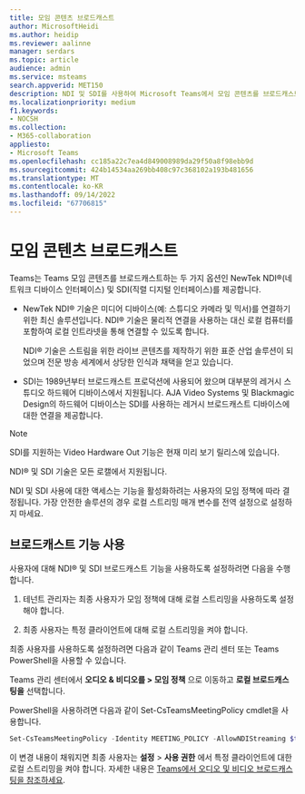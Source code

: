 ```yaml
---
title: 모임 콘텐츠 브로드캐스트
author: MicrosoftHeidi
ms.author: heidip
ms.reviewer: aalinne
manager: serdars
ms.topic: article
audience: admin
ms.service: msteams
search.appverid: MET150
description: NDI 및 SDI를 사용하여 Microsoft Teams에서 모임 콘텐츠를 브로드캐스트하는 방법을 알아봅니다.
ms.localizationpriority: medium
f1.keywords:
- NOCSH
ms.collection:
- M365-collaboration
appliesto:
- Microsoft Teams
ms.openlocfilehash: cc185a22c7ea4d849008989da29f50a8f98ebb9d
ms.sourcegitcommit: 424b14534aa269bb408c97c368102a193b481656
ms.translationtype: MT
ms.contentlocale: ko-KR
ms.lasthandoff: 09/14/2022
ms.locfileid: "67706815"
---
```

# <a name="broadcast-meeting-content"></a>모임 콘텐츠 브로드캐스트 



Teams는 Teams 모임 콘텐츠를 브로드캐스트하는 두 가지 옵션인 NewTek NDI®(네트워크 디바이스 인터페이스) 및 SDI(직렬 디지털 인터페이스)를 제공합니다.

- NewTek NDI® 기술은 미디어 디바이스(예: 스튜디오 카메라 및 믹서)를 연결하기 위한 최신 솔루션입니다. NDI® 기술은 물리적 연결을 사용하는 대신 로컬 컴퓨터를 포함하여 로컬 인트라넷을 통해 연결할 수 있도록 합니다.

  NDI® 기술은 스트림을 위한 라이브 콘텐츠를 제작하기 위한 표준 산업 솔루션이 되었으며 전문 방송 세계에서 상당한 인식과 채택을 얻고 있습니다.

- SDI는 1989년부터 브로드캐스트 프로덕션에 사용되어 왔으며 대부분의 레거시 스튜디오 하드웨어 디바이스에서 지원됩니다. AJA Video Systems 및 Blackmagic Design의 하드웨어 디바이스는 SDI를 사용하는 레거시 브로드캐스트 디바이스에 대한 연결을 제공합니다.

> [!NOTE]
> SDI를 지원하는 Video Hardware Out 기능은 현재 미리 보기 릴리스에 있습니다.

NDI® 및 SDI 기술은 모든 로캘에서 지원됩니다.

NDI 및 SDI 사용에 대한 액세스는 기능을 활성화하려는 사용자의 모임 정책에 따라 결정됩니다. 가장 안전한 솔루션의 경우 로컬 스트리밍 매개 변수를 전역 설정으로 설정하지 마세요.


## <a name="enable-broadcast-features"></a>브로드캐스트 기능 사용

사용자에 대해 NDI® 및 SDI 브로드캐스트 기능을 사용하도록 설정하려면 다음을 수행합니다.

1. 테넌트 관리자는 최종 사용자가 모임 정책에 대해 로컬 스트리밍을 사용하도록 설정해야 합니다. 

2. 최종 사용자는 특정 클라이언트에 대해 로컬 스트리밍을 켜야 합니다.


최종 사용자를 사용하도록 설정하려면 다음과 같이 Teams 관리 센터 또는 Teams PowerShell을 사용할 수 있습니다.

Teams 관리 센터에서 **오디오 & 비디오를 > 모임 정책** 으로 이동하고 **로컬 브로드캐스팅을** 선택합니다.

PowerShell을 사용하려면 다음과 같이 Set-CsTeamsMeetingPolicy cmdlet을 사용합니다.

```PowerShell
Set-CsTeamsMeetingPolicy -Identity MEETING_POLICY -AllowNDIStreaming $true
```

이 변경 내용이 채워지면 최종 사용자는 **설정** > **사용 권한** 에서 특정 클라이언트에 대한 로컬 스트리밍을 켜야 합니다. 자세한 내용은 [Teams에서 오디오 및 비디오 브로드캐스팅을 참조하세요](https://support.microsoft.com/office/broadcasting-audio-and-video-from-teams-with-ndi-technology-e91a0adb-96b9-4dca-a2cd-07181276afa3).





